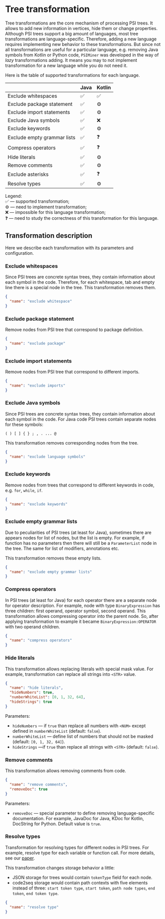 # Tree transformation

Tree transformations are the core mechanism of processing PSI trees.
It allows to add new information in vertices, hide them or change properties.
Although PSI trees support a big amount of languages, most tree transformations are language-specific.
Therefore, adding a new language requires implementing new behavior to these transformations.
But since not all transformations are useful for a particular language,
e.g. removing Java symbols from Kotlin or Python code,
`PSIMiner` was developed in the way of *lazy* transformations adding.
It means you may to not implement transformation for a new language while you do not need it.

Here is the table of supported transformations for each language.

|                             | Java | Kotlin |
|-----------------------------|------|--------|
| Exclude whitespaces         | ✅    | ✅      |
| Exclude package statement   | ✅    | ⚙️      |
| Exclude import statements   | ✅    | ⚙️      |
| Exclude Java symbols        | ✅    | ❌      |
| Exclude keywords            | ✅    | ⚙️      |
| Exclude empty grammar lists | ✅    | ❓      |
| Compress operators          | ✅    | ❓      |
| Hide literals               | ✅    | ⚙️      |
| Remove comments             | ✅    | ⚙️      |
| Exclude asterisks            | ✅    | ❓️      |
| Resolve types               | ✅    | ⚙️      |

Legend:\
✅ — supported transformation;\
⚙️ — need to implement transformation;\
❌ — impossible for this language transformation;\
❓ — need to study the correctness of this transformation for this language.

## Transformation description

Here we describe each transformation with its parameters and configuration.

### Exclude whitespaces

Since PSI trees are concrete syntax trees, they contain information about each symbol in the code.
Therefore, for each whitespace, tab and empty line there is a special node in the tree.
This transformation removes them.

```json
{
  "name": "exclude whitespace"
}
```

### Exclude package statement

Remove nodes from PSI tree that correspond to package definition.

```json
{
  "name": "exclude package"
}
```

### Exclude import statements

Remove nodes from PSI tree that correspond to different imports.

```json
{
  "name": "exclude imports"
}
```

### Exclude Java symbols

Since PSI trees are concrete syntax trees, they contain information about each symbol in the code.
For Java code PSI trees contain separate nodes for these symbols:
```
( ) [ ] { } ; , . ... @
```

This transformation removes corresponding nodes from the tree.

```json
{
  "name": "exclude language symbols"
}
```

### Exclude keywords

Remove nodes from trees that correspond to different keywords in code, e.g. `for`, `while`, `if`.

```json
{
  "name": "exclude keywords"
}
```

### Exclude empty grammar lists

Due to peculiarities of PSI trees (at least for Java),
sometimes there are appears nodes for list of nodes, but the list is empty.
For example, if function has no parameters then there will still be a `ParameterList` node in the tree.
The same for list of modifiers, annotations etc.

This transformation removes these empty lists.

```json
{
  "name": "exclude empty grammar lists"
}
```

### Compress operators

In PSI trees (at least for Java) for each operator there are a separate node for operator description.
For example, node with type `BinaryExpression` has three children: first operand, operator symbol, second operand.
This transformation allows compressing operator into the parent node.
So, after applying transformation to example it became `BinaryExpression:OPERATOR` with two operand children.

```json
{
  "name": "compress operators"
}
```

### Hide literals

This transformation allows replacing literals with special mask value.
For example, transformation can replace all strings into `<STR>` value.

```json
{
  "name": "hide literals",
  "hideNumbers": true,
  "numberWhiteList": [0, 1, 32, 64],
  "hideStrings": true
}
```

Parameters:
- `hideNumbers` — if `true` than replace all numbers with `<NUM>` except defined in `numberWhiteList` (default: 
`false`).
- `numberWhiteList` — define list of numbers that should not be masked (default: `[0, 1, 32, 64]`).
- `hideStrings` —if `true` than replace all strings with `<STR>` (default: `false`).

### Remove comments

This transformation allows removing comments from code.

```json
{
  "name": "remove comments",
  "removeDoc": true
}
```

Parameters:
- `removeDoc` — special parameter to define removing language-specific documentation.
For example, JavaDoc for Java, KDoc for Kotlin, DocString for Python.
Default value is `true`.

### Resolve types

Transformation for resolving types for different nodes in PSI trees.
For example, resolve type for each variable or function call.
For more details, see our [paper](https://ieeexplore.ieee.org/document/9463105).

This transformation changes storage behavior a little:
- JSON storage for trees would contain `tokenType` field for each node.
- code2seq storage would contain path contexts with five elements instead of three:
`start token type`, `start token`, `path node types`, `end token`, `end token type`.

```json
{
  "name": "resolve type"
}
```
